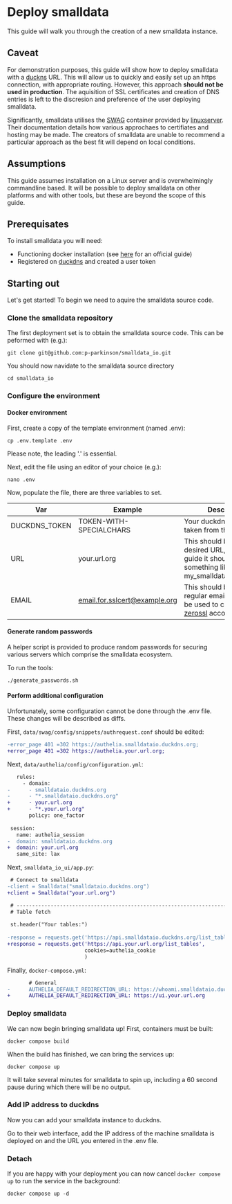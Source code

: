 # Deploy smalldata

This guide will walk you through the creation of a new smalldata instance.

## Caveat

For demonstration purposes, this guide will show how to deploy smalldata with a [duckns](https://www.duckdns.org/) URL. This will allow us to quickly and easily set up an https connection, with appropriate routing. However, this approach **should not be used in production**. The aquisition of SSL certificates and creation of DNS entries is left to the discresion and preference of the user deploying smalldata. 

Significantly, smalldata utilises the [SWAG](https://docs.linuxserver.io/general/swag/) container provided by [linuxserver](https://www.linuxserver.io/). Their documentation details how various approchaes to certifiates and hosting may be made. The creators of smalldata are unable to recommend a particular approach as the best fit will depend on local conditions.

## Assumptions

This guide assumes installation on a Linux server and is overwhelmingly commandline based. It will be possible to deploy smalldata on other platforms and with other tools, but these are beyond the scope of this guide.

## Prerequisates

To install smalldata you will need:
- Functioning docker installation (see [here](https://docs.docker.com/engine/install/) for an official guide)
- Registered on [duckdns](https://www.duckdns.org/) and created a user token

## Starting out

Let's get started! To begin we need to aquire the smalldata source code.

### Clone the smalldata repository 

The first deployment set is to obtain the smalldata source code. This can be peformed with (e.g.):

```console
git clone git@github.com:p-parkinson/smalldata_io.git
```

You should now navidate to the smalldata source directory

```console
cd smalldata_io
```
### Configure the environment

#### Docker environment

First, create a copy of the template environment (named .env):

```console
cp .env.template .env
```

Please note, the leading '.' is essential.

Next, edit the file using an editor of your choice (e.g.):

```console
nano .env
```

Now, populate the file, there are three variables to set.

| Var | Example | Description |
| --- | --- | --- |
| DUCKDNS_TOKEN | TOKEN-WITH-SPECIALCHARS | Your duckdns token, taken from the web UI |
| URL | your.url.org | This should be your desired URL, for this guide it should look something like my_smalldata.duckdns.org |
| EMAIL | email.for.sslcert@example.org | This should be your regular email, which will be used to create a [zerossl](https://app.zerossl.com/) account |

#### Generate random passwords

A helper script is provided to produce random passwords for securing various servers which comprise the smalldata ecosystem.

To run the tools:

```console
./generate_passwords.sh
```

#### Perform additional configuration

Unfortunately, some configuration cannot be done through the .env file. These changes will be described as diffs.

First, `data/swag/config/snippets/authrequest.conf` should be edited:

```diff
-error_page 401 =302 https://authelia.smalldataio.duckdns.org;
+error_page 401 =302 https://authelia.your.url.org;
```

Next, `data/authelia/config/configuration.yml`:

```diff
   rules:
     - domain:
-      - smalldataio.duckdns.org
-      - "*.smalldataio.duckdns.org"
+      - your.url.org
+      - "*.your.url.org"
       policy: one_factor
       
 session:
   name: authelia_session
-  domain: smalldataio.duckdns.org
+  domain: your.url.org
   same_site: lax  
```

Next, `smalldata_io_ui/app.py`:

```diff
 # Connect to smalldata
-client = Smalldata("smalldataio.duckdns.org")
+client = Smalldata("your.url.org")

 # -----------------------------------------------------------------------------
 # Table fetch 
 
 st.header("Your tables:")
 
-response = requests.get('https://api.smalldataio.duckdns.org/list_tables',
+response = requests.get('https://api.your.url.org/list_tables',
                         cookies=authelia_cookie
                         )
```

Finally, `docker-compose.yml`:

```diff
       # General
-      AUTHELIA_DEFAULT_REDIRECTION_URL: https://whoami.smalldataio.duckdns.org/
+      AUTHELIA_DEFAULT_REDIRECTION_URL: https://ui.your.url.org
```

### Deploy smalldata

We can now begin bringing smalldata up! First, containers must be built:

```console
docker compose build
```

When the build has finished, we can bring the services up:

```console
docker compose up
```

It will take several minutes for smalldata to spin up, including a 60 second pause during which there will be no output.

### Add IP address to duckdns

Now you can add your smalldata instance to duckdns.

Go to their web interface, add the IP address of the machine smalldata is deployed on and the URL you entered in the .env file.

### Detach

If you are happy with your deployment you can now cancel `docker compose up` to run the service in the background:

```console
docker compose up -d
```

